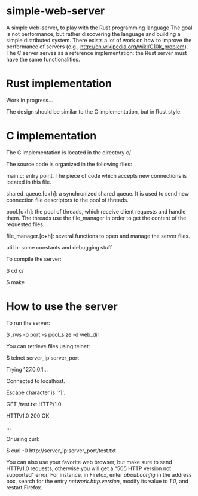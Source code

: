 simple-web-server
=================

A simple web-server, to play with the Rust programming language
The goal is not performance, but rather discovering the language and building a simple distributed system. There exists a lot of work on how to improve the performance of servers (e.g., http://en.wikipedia.org/wiki/C10k_problem).
The C server serves as a reference implementation: the Rust server must have the same functionalities.


Rust implementation
===================

Work in progress...

The design should be similar to the C implementation, but in Rust style.


C implementation
================

The C implementation is located in the directory c/

The source code is organized in the following files:

main.c: entry point. The piece of code which accepts new connections is located in this file.

shared_queue.[c+h]: a synchronized shared queue. It is used to send new connection file descriptors to the pool of threads.

pool.[c+h]: the pool of threads, which receive client requests and handle them. The threads use the file_manager in order to get the content of the requested files.

file_manager.[c+h]: several functions to open and manage the server files.

util.h: some constants and debugging stuff.

To compile the server:

 $ cd c/

 $ make


How to use the server
=====================

To run the server:

 $ ./ws -p port -s pool_size -d web_dir

You can retrieve files using telnet:

  $ telnet server_ip server_port

  Trying 127.0.0.1...

  Connected to localhost.

  Escape character is '^]'.

  GET /test.txt HTTP/1.0

  HTTP/1.0 200 OK

  ... 

Or using curl:

  $ curl -0 http://server_ip:server_port/test.txt

You can also use your favorite web browser, but make sure to send HTTP/1.0 requests, otherwise you will get a "505 HTTP version not supported" error.
For instance, in Firefox, enter *about:config* in the address box, search for the entry *network.http.version*, modify its value to *1.0*, and restart Firefox.

